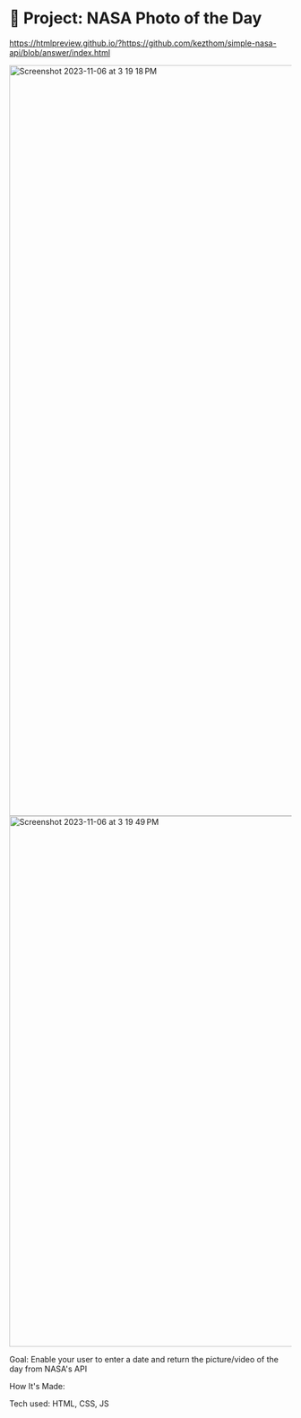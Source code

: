 # 🚀 Project: NASA Photo of the Day 
https://htmlpreview.github.io/?https://github.com/kezthom/simple-nasa-api/blob/answer/index.html


<img width="1341" alt="Screenshot 2023-11-06 at 3 19 18 PM" src="https://github.com/kezthom/simple-nasa-api/assets/137250400/5b9d4371-0a24-4d66-b319-09f07f3e650f">
<img width="948" alt="Screenshot 2023-11-06 at 3 19 49 PM" src="https://github.com/kezthom/simple-nasa-api/assets/137250400/e0783852-95b4-4c58-bfca-a81a7bf92fb2">


Goal: Enable your user to enter a date and return the picture/video of the day from NASA's API

How It's Made:

Tech used: HTML, CSS, JS


